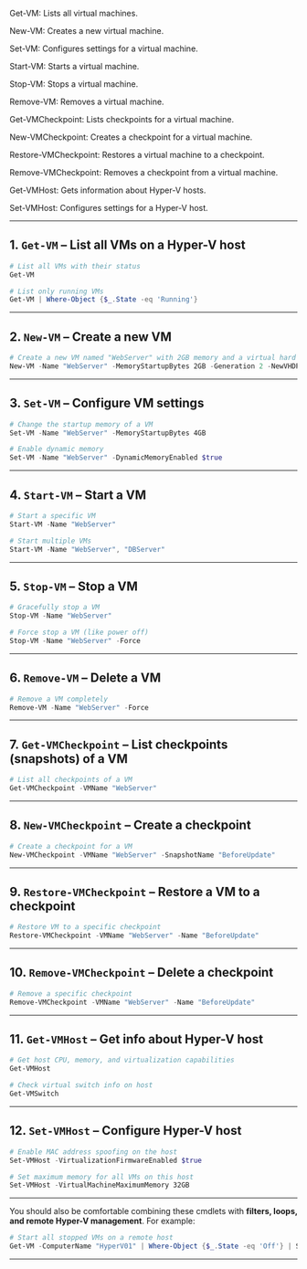Get-VM: Lists all virtual machines.

New-VM: Creates a new virtual machine.

Set-VM: Configures settings for a virtual machine.

Start-VM: Starts a virtual machine.

Stop-VM: Stops a virtual machine.

Remove-VM: Removes a virtual machine.

Get-VMCheckpoint: Lists checkpoints for a virtual machine.

New-VMCheckpoint: Creates a checkpoint for a virtual machine.

Restore-VMCheckpoint: Restores a virtual machine to a checkpoint.

Remove-VMCheckpoint: Removes a checkpoint from a virtual machine.

Get-VMHost: Gets information about Hyper-V hosts.

Set-VMHost: Configures settings for a Hyper-V host.



---

## **1. `Get-VM`** – List all VMs on a Hyper-V host

```powershell
# List all VMs with their status
Get-VM

# List only running VMs
Get-VM | Where-Object {$_.State -eq 'Running'}
```

---

## **2. `New-VM`** – Create a new VM

```powershell
# Create a new VM named "WebServer" with 2GB memory and a virtual hard disk
New-VM -Name "WebServer" -MemoryStartupBytes 2GB -Generation 2 -NewVHDPath "C:\Hyper-V\WebServer.vhdx" -NewVHDSizeBytes 50GB
```

---

## **3. `Set-VM`** – Configure VM settings

```powershell
# Change the startup memory of a VM
Set-VM -Name "WebServer" -MemoryStartupBytes 4GB

# Enable dynamic memory
Set-VM -Name "WebServer" -DynamicMemoryEnabled $true
```

---

## **4. `Start-VM`** – Start a VM

```powershell
# Start a specific VM
Start-VM -Name "WebServer"

# Start multiple VMs
Start-VM -Name "WebServer", "DBServer"
```

---

## **5. `Stop-VM`** – Stop a VM

```powershell
# Gracefully stop a VM
Stop-VM -Name "WebServer"

# Force stop a VM (like power off)
Stop-VM -Name "WebServer" -Force
```

---

## **6. `Remove-VM`** – Delete a VM

```powershell
# Remove a VM completely
Remove-VM -Name "WebServer" -Force
```

---

## **7. `Get-VMCheckpoint`** – List checkpoints (snapshots) of a VM

```powershell
# List all checkpoints of a VM
Get-VMCheckpoint -VMName "WebServer"
```

---

## **8. `New-VMCheckpoint`** – Create a checkpoint

```powershell
# Create a checkpoint for a VM
New-VMCheckpoint -VMName "WebServer" -SnapshotName "BeforeUpdate"
```

---

## **9. `Restore-VMCheckpoint`** – Restore a VM to a checkpoint

```powershell
# Restore VM to a specific checkpoint
Restore-VMCheckpoint -VMName "WebServer" -Name "BeforeUpdate"
```

---

## **10. `Remove-VMCheckpoint`** – Delete a checkpoint

```powershell
# Remove a specific checkpoint
Remove-VMCheckpoint -VMName "WebServer" -Name "BeforeUpdate"
```

---

## **11. `Get-VMHost`** – Get info about Hyper-V host

```powershell
# Get host CPU, memory, and virtualization capabilities
Get-VMHost

# Check virtual switch info on host
Get-VMSwitch
```

---

## **12. `Set-VMHost`** – Configure Hyper-V host

```powershell
# Enable MAC address spoofing on the host
Set-VMHost -VirtualizationFirmwareEnabled $true

# Set maximum memory for all VMs on this host
Set-VMHost -VirtualMachineMaximumMemory 32GB
```

---


You should also be comfortable combining these cmdlets with **filters, loops, and remote Hyper-V management**. For example:

```powershell
# Start all stopped VMs on a remote host
Get-VM -ComputerName "HyperV01" | Where-Object {$_.State -eq 'Off'} | Start-VM
```

---


